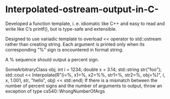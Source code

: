 # Interpolated-ostream-output-in-C-

Developed a function template, i. e. idiomatic like C++ <iostream> and easy to read and write like C’s printf(), but is type-safe and extensible.

Designed to use variadic template to overload << operator to std::ostream rather than creating string. Each argument is printed only when its corresponding "%" sign is encountered in format string.

A \% sequence should output a percent sign.

SomeArbitraryClass obj;
int i = 1234;
double x = 3.14;
std::string str("foo");
std::cout << Interpolate(R"(i=%, x1=%, x2=%\%, str1=%, str2=%, obj=%)", i, x, 1.001, str, "hello", obj) << std::endl;
If there is a mismatch between the number of percent signs and the number of arguments to output, throw an exception of type cs540::WrongNumberOfArgs
